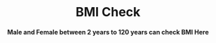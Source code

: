 <p align="center">
  <img src="" />
</p>
<p align="center">
    <h1 align="center">BMI Check</h1>
    <h4 align="center">Male and Female between 2 years to 120 years can check BMI Here</h4>
</p>

<img src=""  />
